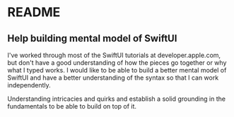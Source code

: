 # README

## Help building mental model of SwiftUI

I've worked through most of the SwiftUI tutorials at developer.apple.com, but don't have a good understanding of how the pieces go together or why what I typed works. I would like to be able to build a better mental model of SwiftUI and have a better understanding of the syntax so that I can work independently.

Understanding intricacies and quirks and establish a solid grounding in the fundamentals to be able to build on top of it.

